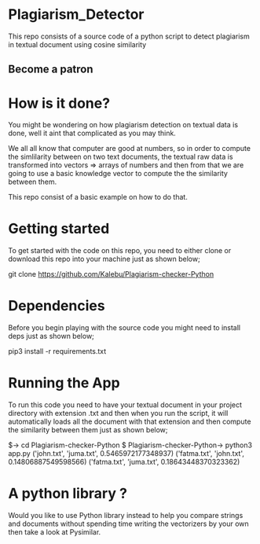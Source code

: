 # Plagiarism_Detector
This repo consists of a source code of a python script to detect plagiarism in textual document using cosine similarity

## Become a patron

# How is it done?
You might be wondering on how plagiarism detection on textual data is done, well it aint that complicated as you may think.

We all all know that computer are good at numbers, so in order to compute the simlilarity between on two text documents, the textual raw data is transformed into vectors => arrays of numbers and then from that we are going to use a basic knowledge vector to compute the the similarity between them.

This repo consist of a basic example on how to do that.

# Getting started
To get started with the code on this repo, you need to either clone or download this repo into your machine just as shown below;

git clone https://github.com/Kalebu/Plagiarism-checker-Python
# Dependencies
Before you begin playing with the source code you might need to install deps just as shown below;

pip3 install -r requirements.txt
# Running the App
To run this code you need to have your textual document in your project directory with extension .txt and then when you run the script, it will automatically loads all the document with that extension and then compute the similarity between them just as shown below;

$-> cd Plagiarism-checker-Python
$ Plagiarism-checker-Python-> python3 app.py
('john.txt', 'juma.txt', 0.5465972177348937)
('fatma.txt', 'john.txt', 0.14806887549598566)
('fatma.txt', 'juma.txt', 0.18643448370323362)

# A python library ?
Would you like to use Python library instead to help you compare strings and documents without spending time writing the vectorizers by your own then take a look at Pysimilar.
